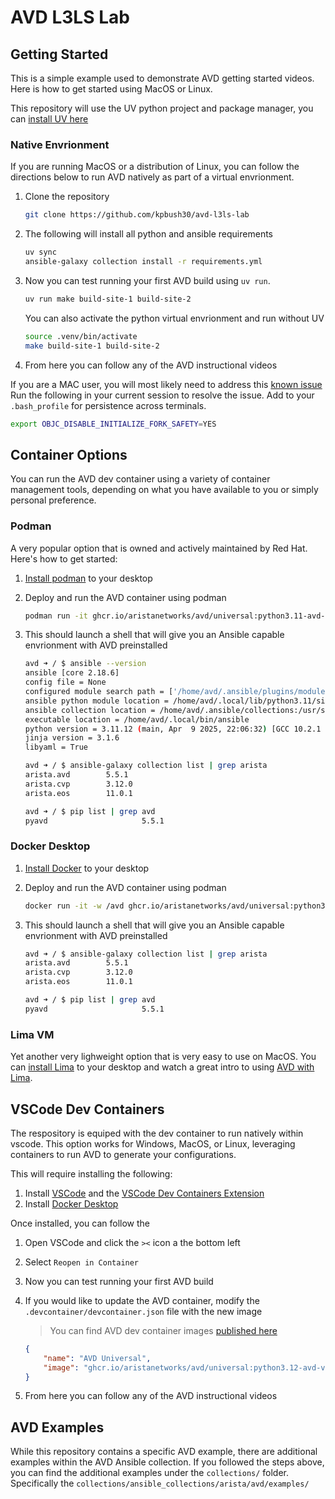 # AVD L3LS Lab

## Getting Started

This is a simple example used to demonstrate AVD getting started videos. Here is how to get started using MacOS or Linux.

This repository will use the UV python project and package manager, you can [install UV here](https://docs.astral.sh/uv/getting-started/installation/)

### Native Envrionment

If you are running MacOS or a distribution of Linux, you can follow the directions below to run AVD natively as part of a virtual envrionment.

1. Clone the repository

    ```bash
    git clone https://github.com/kpbush30/avd-l3ls-lab
    ``` 

2. The following will install all python and ansible requirements

    ```bash
    uv sync
    ansible-galaxy collection install -r requirements.yml
    ```

3. Now you can test running your first AVD build using `uv run`.

    ```bash 
    uv run make build-site-1 build-site-2
    ```
    
    You can also activate the python virtual envrionment and run without UV

    ```bash
    source .venv/bin/activate
    make build-site-1 build-site-2
    ```

4. From here you can follow any of the AVD instructional videos

If you are a MAC user, you will most likely need to address this [known issue](https://avd.arista.com/5.5/ansible_collections/arista/avd/roles/eos_validate_state/index.html?h=fork%28%29#known-issues) Run the following in your current session to resolve the issue. Add to your `.bash_profile` for persistence across terminals.

```bash
export OBJC_DISABLE_INITIALIZE_FORK_SAFETY=YES
```

## Container Options

You can run the AVD dev container using a variety of container management tools, depending on what you have available to you or simply personal preference.

### Podman

A very popular option that is owned and actively maintained by Red Hat. Here's how to get started:

1. [Install podman](https://podman.io/docs/installation) to your desktop
2. Deploy and run the AVD container using podman

    ```bash
    podman run -it ghcr.io/aristanetworks/avd/universal:python3.11-avd-v5.5.1
    ```

3. This should launch a shell that will give you an Ansible capable envrionment with AVD preinstalled

    ```bash
    avd ➜ / $ ansible --version
    ansible [core 2.18.6]
    config file = None
    configured module search path = ['/home/avd/.ansible/plugins/modules', '/usr/share/ansible/plugins/modules']
    ansible python module location = /home/avd/.local/lib/python3.11/site-packages/ansible
    ansible collection location = /home/avd/.ansible/collections:/usr/share/ansible/collections
    executable location = /home/avd/.local/bin/ansible
    python version = 3.11.12 (main, Apr  9 2025, 22:06:32) [GCC 10.2.1 20210110] (/usr/local/bin/python3.11)
    jinja version = 3.1.6
    libyaml = True
    
    avd ➜ / $ ansible-galaxy collection list | grep arista
    arista.avd        5.5.1
    arista.cvp        3.12.0
    arista.eos        11.0.1

    avd ➜ / $ pip list | grep avd
    pyavd                     5.5.1
    ```

### Docker Desktop 

1. [Install Docker](https://docs.docker.com/desktop/) to your desktop
2. Deploy and run the AVD container using podman

    ```bash
    docker run -it -w /avd ghcr.io/aristanetworks/avd/universal:python3.11-avd-v5.5.1
    ```

3. This should launch a shell that will give you an Ansible capable envrionment with AVD preinstalled

    ```bash
    avd ➜ / $ ansible-galaxy collection list | grep arista
    arista.avd        5.5.1
    arista.cvp        3.12.0
    arista.eos        11.0.1

    avd ➜ / $ pip list | grep avd
    pyavd                     5.5.1
    ```

### Lima VM

Yet another very lighweight option that is very easy to use on MacOS. You can [install Lima](https://lima-vm.io/docs/installation/) to your desktop and watch a great intro to using [AVD with Lima](https://youtu.be/Th2dx2FKtPc?feature=shared).

## VSCode Dev Containers

The respository is equiped with the dev container to run natively within vscode. This option works for Windows, MacOS, or Linux, leveraging containers to run AVD to generate your configurations.

This will require installing the following:

1. Install [VSCode](https://code.visualstudio.com/download) and the [VSCode Dev Containers Extension](https://marketplace.visualstudio.com/items?itemName=ms-vscode-remote.remote-containers)
2. Install [Docker Desktop](https://docs.docker.com/get-started/introduction/get-docker-desktop/)

Once installed, you can follow the 

1. Open VSCode and click the `><` icon a the bottom left
2. Select `Reopen in Container`
3. Now you can test running your first AVD build
4. If you would like to update the AVD container, modify the `.devcontainer/devcontainer.json` file with the new image

    > You can find AVD dev container images [published here](https://github.com/aristanetworks/avd/pkgs/container/avd%2Funiversal/versions?filters%5Bversion_type%5D=tagged)

    ```json
    {
        "name": "AVD Universal",
        "image": "ghcr.io/aristanetworks/avd/universal:python3.12-avd-v5.5.1" << Update Image Version
    }
    ```

5. From here you can follow any of the AVD instructional videos

## AVD Examples

While this repository contains a specific AVD example, there are additional examples within the AVD Ansible collection. If you followed the steps above, you can find the additional examples under the `collections/` folder. Specifically the `collections/ansible_collections/arista/avd/examples/`